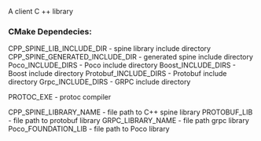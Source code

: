 A client C ++ library

### CMake Dependecies:

CPP_SPINE_LIB_INCLUDE_DIR - spine library include directory
CPP_SPINE_GENERATED_INCLUDE_DIR - generated spine include directory
Poco_INCLUDE_DIRS - Poco include directory
Boost_INCLUDE_DIRS - Boost include directory
Protobuf_INCLUDE_DIRS - Protobuf include directory
Grpc_INCLUDE_DIRS - GRPC include directory

PROTOC_EXE - protoc compiler

CPP_SPINE_LIBRARY_NAME - file path to C++ spine library
PROTOBUF_LIB - file path to protobuf library
GRPC_LIBRARY_NAME - file path grpc library
Poco_FOUNDATION_LIB - file path to Poco library
